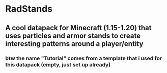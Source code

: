 # RadStands
## A cool datapack for Minecraft (1.15-1.20) that uses particles and armor stands to create interesting patterns around a player/entity
### btw the name "Tutorial" comes from a template that i used for this datapack (empty, just set up already)
